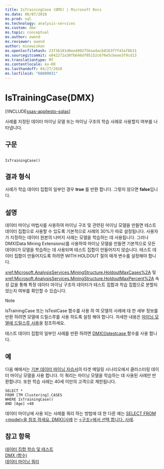 ```yaml
---
title: IsTrainingCase (DMX) | Microsoft Docs
ms.date: 06/07/2018
ms.prod: sql
ms.technology: analysis-services
ms.custom: dmx
ms.topic: conceptual
ms.author: owend
ms.reviewer: owend
author: minewiskan
ms.openlocfilehash: 23f36181d0ee4902f56aa4acb8163f7f43af8b31
ms.sourcegitcommit: e042272a38fb646df05152c676e5cbeae3f9cd13
ms.translationtype: MT
ms.contentlocale: ko-KR
ms.lasthandoff: 04/27/2020
ms.locfileid: "68889031"
---
```

# <a name="istrainingcase-dmx"></a>IsTrainingCase(DMX)
[!INCLUDE[ssas-appliesto-sqlas](../includes/ssas-appliesto-sqlas.md)]

  사례를 지정된 데이터 마이닝 모델 또는 마이닝 구조의 학습 사례로 사용할지 여부를 나타냅니다.  
  
## <a name="syntax"></a>구문  
  
```  
  
IsTrainingCase()  
```  
  
## <a name="result-type"></a>결과 형식  
 사례가 학습 데이터 집합의 일부인 경우 **true** 를 반환 합니다. 그렇지 않으면 **false**입니다.  
  
## <a name="remarks"></a>설명  
 데이터 마이닝 마법사를 사용하여 마이닝 구조 및 관련된 마이닝 모델을 만들면 테스트 데이터 집합으로 사용할 수 있도록 기본적으로 사례의 30%가 따로 설정됩니다. 사용자가 지정하는 데이터 원본의 나머지 사례는 모델을 학습하는 데 사용됩니다. 그러나 DMX(Data Mining Extensions)를 사용하여 마이닝 모델을 만들면 기본적으로 모든 데이터가 모델을 학습하는 데 사용되며 테스트 집합이 만들어지지 않습니다. 테스트 데이터 집합이 만들어지도록 하려면 WITH HOLDOUT 절의 매개 변수를 설정해야 합니다.  
  
 <xref:Microsoft.AnalysisServices.MiningStructure.HoldoutMaxCases%2A> 및 <xref:Microsoft.AnalysisServices.MiningStructure.HoldoutMaxPercent%2A> 속성 값을 통해 특정 데이터 마이닝 구조의 데이터가 테스트 집합과 학습 집합으로 분할되었는지 여부를 확인할 수 있습니다.  
  
> [!NOTE]  
>  IsTrainingCase 또는 IsTestCase 함수를 사용 하 여 모델의 사례에 대 한 세부 정보를 반환 하려면 모델에 드릴스루를 사용 하도록 설정 해야 합니다. 자세한 내용은 [마이닝 모델에 드릴스루 사용](https://docs.microsoft.com/analysis-services/data-mining/enable-drillthrough-for-a-mining-model)을 참조하세요.  
  
 테스트 데이터 집합의 일부인 사례를 반환 하려면 [DMX&#41;&#40;Istestcase ](../dmx/istestcase-dmx.md)함수를 사용 합니다.  
  
## <a name="examples"></a>예  
 다음 예에서는 [기본 데이터 마이닝 자습서](https://msdn.microsoft.com/library/6602edb6-d160-43fb-83c8-9df5dddfeb9c)의 타겟 메일링 시나리오에서 클러스터링 데이터 마이닝 모델을 사용 합니다. 이 쿼리는 마이닝 모델을 학습하는 데 사용된 사례만 반환합니다. 또한 학습 사례는 40세 미만의 고객으로 제한됩니다.  
  
```  
SELECT *  
FROM [TM Clustering].CASES  
WHERE IsTrainingCase()  
AND [Age] <40  
```  
  
 데이터 마이닝에 사용 되는 사례를 쿼리 하는 방법에 대 한 다른 예는 [SELECT FROM &#60;model&#62;을 참조 하세요. DMX&#41;&#40;사례](../dmx/select-from-model-cases-dmx.md) 는 [&#60;구조&#62;에서 선택 합니다. 사례](../dmx/select-from-structure-cases.md).  
  
## <a name="see-also"></a>참고 항목  
 [데이터 집합 학습 및 테스트](https://docs.microsoft.com/analysis-services/data-mining/training-and-testing-data-sets)   
 [DMX &#40;함수&#41;](../dmx/functions-dmx.md)   
 [데이터 마이닝 쿼리](https://docs.microsoft.com/analysis-services/data-mining/data-mining-queries)  
  
  
